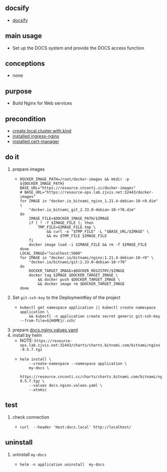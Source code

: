 ## docsify
* [docsify](https://docsify.js.org/#/)

## main usage
* Set up the DOCS system and provide the DOCS access function

## conceptions
* none

## purpose
* Build Nginx for Web services

## precondition
* [create.local.cluster.with.kind](/kubernetes/create.local.cluster.with.kind.md)
* [installed ingress-nginx](/kubernetes/basic%20components/ingress.nginx.md)
* [installed cert-manager](/kubernetes/basic%20components/cert.manager.md)


## do it
1. prepare images
    * ```shell
      DOCKER_IMAGE_PATH=/root/docker-images && mkdir -p ${DOCKER_IMAGE_PATH}
      BASE_URL="https://resource.cnconti.cc/docker-images"
      # BASE_URL="https://resource-ops.lab.zjvis.net:32443/docker-images"
      for IMAGE in "docker.io_bitnami_nginx_1.21.4-debian-10-r0.dim" \
          "docker.io_bitnami_git_2.33.0-debian-10-r76.dim" 
      do
          IMAGE_FILE=$DOCKER_IMAGE_PATH/$IMAGE
          if [ ! -f $IMAGE_FILE ]; then
              TMP_FILE=$IMAGE_FILE.tmp \
                  && curl -o "$TMP_FILE" -L "$BASE_URL/$IMAGE" \
                  && mv $TMP_FILE $IMAGE_FILE
          fi
          docker image load -i $IMAGE_FILE && rm -f $IMAGE_FILE
      done
      LOCAL_IMAGE="localhost:5000"
      for IMAGE in "docker.io/bitnami/nginx:1.21.4-debian-10-r0" \
          "docker.io/bitnami/git:2.33.0-debian-10-r76" 
      do
          DOCKER_TARGET_IMAGE=$DOCKER_REGISTRY/$IMAGE
          docker tag $IMAGE $DOCKER_TARGET_IMAGE \
              && docker push $DOCKER_TARGET_IMAGE \
              && docker image rm $DOCKER_TARGET_IMAGE
      done
      ```
2. Set `git-ssh-key` to the DeploymentKey of the project
    * ```shell
      kubectl get namespace application || kubectl create namespace application \
          && kubectl -n application create secret generic git-ssh-key --from-file=${HOME}/.ssh/
      ```
3. prepare [docs.nginx.values.yaml](resources/docs.nginx.values.yaml.md)
4. install by helm
    * NOTE: `https://resource-ops.lab.zjvis.net:32443/charts/charts.bitnami.com/bitnami/nginx-9.5.7.tgz`
    * ```shell
      helm install \
          --create-namespace --namespace application \
          my-docs \
          https://resource.cnconti.cc/charts/charts.bitnami.com/bitnami/nginx-9.5.7.tgz \
          --values docs.nginx.values.yaml \
          --atomic
      ```

## test
1. check connection
    * ```shell
      curl  --header 'Host:docs.local' http://localhost/
      ```

## uninstall
1. uninstall `my-docs`
    * ````shell
      helm -n application uninstall  my-docs
      ````
